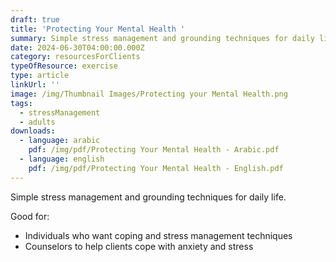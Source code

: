 ```yaml
---
draft: true
title: 'Protecting Your Mental Health '
summary: Simple stress management and grounding techniques for daily life.
date: 2024-06-30T04:00:00.000Z
category: resourcesForClients
typeOfResource: exercise
type: article
linkUrl: ''
image: /img/Thumbnail Images/Protecting your Mental Health.png
tags:
  - stressManagement
  - adults
downloads:
  - language: arabic
    pdf: /img/pdf/Protecting Your Mental Health - Arabic.pdf
  - language: english
    pdf: /img/pdf/Protecting Your Mental Health - English.pdf
---
```


Simple stress management and grounding techniques for daily life.

Good for:

* Individuals who want coping and stress management techniques 
* Counselors to help clients cope with anxiety and stress

